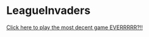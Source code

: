 # LeagueInvaders
<a href="https://github.com/Elijah2005/LeagueInvaders/blob/master/Elijah's_LeagueInvaders.jar?raw=true">
Click here to play the most decent game EVERRRRR?!!
</a>
